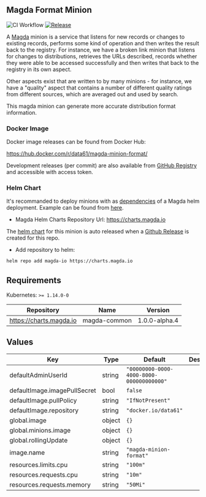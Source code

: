 ## Magda Format Minion

![CI Workflow](https://github.com/magda-io/magda-minion-format/workflows/Main%20CI%20Workflow/badge.svg?branch=master) [![Release](https://img.shields.io/github/release/magda-io/magda-minion-format.svg)](https://github.com/magda-io/magda-minion-format/releases)

A [Magda](https://github.com/magda-io/magda) minion is a service that listens for new records or changes to existing records, performs some kind of operation and then writes the result back to the registry. For instance, we have a broken link minion that listens for changes to distributions, retrieves the URLs described, records whether they were able to be accessed successfully and then writes that back to the registry in its own aspect.

Other aspects exist that are written to by many minions - for instance, we have a "quality" aspect that contains a number of different quality ratings from different sources, which are averaged out and used by search.

This magda minion can generate more accurate distribution format information.

### Docker Image

Docker image releases can be found from Docker Hub:

https://hub.docker.com/r/data61/magda-minion-format/

Development releases (per commit) are also available from [GitHub Registry](https://github.com/magda-io/magda-minion-format/packages) and accessible with access token.

### Helm Chart

It's recommanded to deploy minions with as [dependencies](https://helm.sh/docs/topics/chart_best_practices/dependencies/) of a Magda helm deployment. Example can be found from [here](https://github.com/magda-io/magda-config).

-   Magda Helm Charts Repository Url: https://charts.magda.io

The [helm chart](https://helm.sh/docs/topics/charts/) for this minion is auto released when a [Github Release](https://help.github.com/en/github/administering-a-repository/creating-releases) is created for this repo.

-   Add repository to helm:

```bash
helm repo add magda-io https://charts.magda.io
```

## Requirements

Kubernetes: `>= 1.14.0-0`

| Repository              | Name         | Version       |
| ----------------------- | ------------ | ------------- |
| https://charts.magda.io | magda-common | 1.0.0-alpha.4 |

## Values

| Key                          | Type   | Default                                  | Description |
| ---------------------------- | ------ | ---------------------------------------- | ----------- |
| defaultAdminUserId           | string | `"00000000-0000-4000-8000-000000000000"` |             |
| defaultImage.imagePullSecret | bool   | `false`                                  |             |
| defaultImage.pullPolicy      | string | `"IfNotPresent"`                         |             |
| defaultImage.repository      | string | `"docker.io/data61"`                     |             |
| global.image                 | object | `{}`                                     |             |
| global.minions.image         | object | `{}`                                     |             |
| global.rollingUpdate         | object | `{}`                                     |             |
| image.name                   | string | `"magda-minion-format"`                  |             |
| resources.limits.cpu         | string | `"100m"`                                 |             |
| resources.requests.cpu       | string | `"10m"`                                  |             |
| resources.requests.memory    | string | `"50Mi"`                                 |             |
